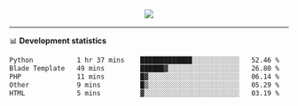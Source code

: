 <h3 align="center">
  <a href="https://github.com/hwalker928">
      <img src="https://github-profile-trophy.vercel.app/?username=hwalker928&no-bg=true&no-frame=true">
  </a>
</h3>


<hr>

📊 **Development statistics**

<!--START_SECTION:waka-->

```txt
Python           1 hr 37 mins    █████████████░░░░░░░░░░░░   52.46 %
Blade Template   49 mins         ██████▓░░░░░░░░░░░░░░░░░░   26.80 %
PHP              11 mins         █▓░░░░░░░░░░░░░░░░░░░░░░░   06.14 %
Other            9 mins          █▒░░░░░░░░░░░░░░░░░░░░░░░   05.29 %
HTML             5 mins          ▓░░░░░░░░░░░░░░░░░░░░░░░░   03.19 %
```

<!--END_SECTION:waka-->

